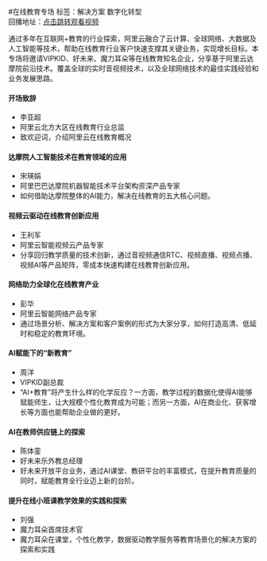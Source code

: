 #在线教育专场标签：<kbd>解决方案</kbd> <kbd>数字化转型</kbd><br>回播地址：[点击跳转观看视频](https://alhlsvodhls08.e.vhall.com/mp4record/OnlineEducation.mp4)通过多年在互联网+教育的行业探索，阿里云融合了云计算、全球网络、大数据及人工智能等技术，帮助在线教育行业客户快速支撑其关键业务，实现增长目标。本专场将邀请VIPKID、好未来、魔力耳朵等在线教育知名企业，分享基于阿里云达摩院前沿技术。覆盖全球的实时音视频技术，以及全球网络技术的最佳实践经验和业务发展思路。#### 开场致辞* 李亚超* 阿里云北方大区在线教育行业总监* 致欢迎词，介绍阿里云在线教育概况#### 达摩院人工智能技术在教育领域的应用* 宋瑛娟* 阿里巴巴达摩院机器智能技术平台架构资深产品专家*  如何借助达摩院整体的AI能力，解决在线教育的五大核心问题。#### 视频云驱动在线教育创新应用* 王利军* 阿里云智能视频云产品专家* 分享回归教学质量的技术创新，通过音视频通信RTC、视频直播、视频点播、视频AI等产品矩阵，零成本快速构建在线教育创新应用。#### 网络助力全球化在线教育产业* 彭华* 阿里云智能网络产品专家* 通过场景分析、解决方案和客户案例的形式为大家分享，如何打造高清、低延时和稳定的教育环境。#### AI赋能下的“新教育”* 周洋	* VIPKID副总裁* “AI+教育”将产生什么样的化学反应？一方面，教学过程的数据化使得AI能够赋能师生，让大规模个性化教育成为可能；而另一方面，AI在商业化、获客增长等方面也能帮助企业做的更好。#### AI在教师供应链上的探索* 陈体銮* 好未来乐外教总经理* 好未来开放平台业务，通过AI课堂、教研平台的丰富模式，在提升教育质量的同时，赋能教育全行业迈上新的台阶。#### 提升在线小班课教学效果的实践和探索* 刘强* 魔力耳朵首席技术官* 魔力耳朵在课堂，个性化教学，数据驱动教学服务等教育场景化的解决方案的探索和实践